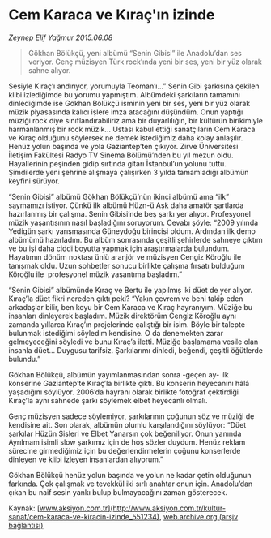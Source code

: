 # Cem Karaca ve Kıraç'ın izinde

*Zeynep Elif Yağmur 2015.06.08*

<div class="pNewsDetailMainContent ctx_content" itemprop="articleBody">
 <blockquote>
  <p>
   Gökhan Bölükçü, yeni albümü “Senin Gibisi” ile Anadolu’dan ses veriyor. Genç müzisyen Türk rock’ında yeni bir ses, yeni bir yüz olarak sahne alıyor.
  </p>
 </blockquote>
 <p>
  Sesiyle Kıraç’ı andırıyor, yorumuyla Teoman’ı…” Senin Gibi şarkısına çekilen klibi izlediğimde bu yorumu yapmıştım. Albümdeki şarkıların tamamını dinlediğimde ise Gökhan Bölükçü isminin yeni bir ses, yeni bir yüz olarak müzik piyasasında kalıcı işlere imza atacağını düşündüm. Onun yaptığı müziği rock diye sınıflandırabiliriz ama bir duyarlılığın, bir kültürün birikimiyle harmanlanmış bir rock müzik... Ustası kabul ettiği sanatçıların Cem Karaca ve Kıraç olduğunu söylersek ne demek istediğimiz daha kolay anlaşılır. Henüz yolun başında ve yola Gaziantep’ten çıkıyor. Zirve Üniversitesi İletişim Fakültesi Radyo TV Sinema Bölümü’nden bu yıl mezun oldu. Hayallerinin peşinden gidip sırtında gitarı İstanbul’un yolunu tuttu. Şimdilerde yeni şehrine alışmaya çalışırken 3 yılda tamamladığı albümün keyfini sürüyor.
 </p>
 <p>
  “Senin Gibisi” albümü Gökhan Bölükçü’nün ikinci albümü ama “ilk” saymamızı istiyor. Çünkü ilk albümü Hüzn-ü Aşk daha amatör şartlarda hazırlanmış bir çalışma. Senin Gibisi’nde beş şarkı yer alıyor. Profesyonel müzik yaşantısının nasıl başladığını soruyorum. Cevabı şöyle: “2009 yılında Yedigün şarkı yarışmasında Güneydoğu birincisi oldum. Ardından ilk demo albümümü hazırladım. Bu albüm sonrasında çeşitli şehirlerde sahneye çıktım ve bu işi daha ciddi boyutta yapmak için araştırmalarda bulundum. Hayatımın dönüm noktası ünlü aranjör ve müzisyen Cengiz Köroğlu ile tanışmak oldu. Uzun sohbetler sonucu birlikte çalışma fırsatı bulduğum Köroğlu ile  profesyonel müzik yaşantıma başladım.”
 </p>
 <p>
  “Senin Gibisi” albümünde Kıraç ve Bertu ile yapılmış iki düet de yer alıyor. Kıraç’la düet fikri nereden çıktı peki? “Yakın çevrem ve beni takip eden arkadaşlar bilir, ben koyu bir Cem Karaca ve Kıraç hayranıyım. Müziğe bu insanları dinleyerek başladım. Müzik direktörüm Cengiz Köroğlu aynı zamanda yıllarca Kıraç’ın projelerinde çalıştığı bir isim. Böyle bir talepte bulunmak istediğimi söyledim kendisine. O da denemekten zarar gelmeyeceğini söyledi ve bunu Kıraç’a iletti. Müziğe başlamama vesile olan insanla düet… Duygusu tarifsiz. Şarkılarımı dinledi, beğendi, çeşitli öğütlerde bulundu.”
 </p>
 <p>
  Gökhan Bölükçü, albümün yayımlanmasından sonra -geçen ay- ilk konserine Gaziantep’te Kıraç’la birlikte çıktı. Bu konserin heyecanını hâlâ yaşadığını söylüyor. 2006’da hayranı olarak birlikte fotoğraf çektirdiği Kıraç’la aynı sahnede şarkı söylemek elbet heyecanlı olmalı.
 </p>
 <p>
  Genç müzisyen sadece söylemiyor, şarkılarının çoğunun söz ve müziği de kendisine ait. Son olarak, albümün olumlu karşılandığını söylüyor: “Düet şarkılar Hüzün Sisleri ve Elbet Yanarsın çok beğeniliyor. Onun yanında Ayrılmam isimli slow şarkımız için de hoş sözler duydum. Henüz reklam sürecine girmediğimiz için bu değerlendirmelerin çoğunu konserlerde dinleyen ve klibi izleyen insanlardan alıyorum.”
 </p>
 <p>
  Gökhan Bölükçü henüz yolun başında ve yolun ne kadar çetin olduğunun farkında. Çok çalışmak ve tevekkül iki sırlı anahtar onun için. Anadolu’dan çıkan bu naif sesin yankı bulup bulmayacağını zaman gösterecek.
 </p>
</div>


Kaynak: [www.aksiyon.com.tr](http://www.aksiyon.com.tr/kultur-sanat/cem-karaca-ve-kiracin-izinde_551234), [web.archive.org (arşiv bağlantısı)](http://web.archive.org/web/20151220000917/http://www.aksiyon.com.tr/kultur-sanat/cem-karaca-ve-kiracin-izinde_551234)
